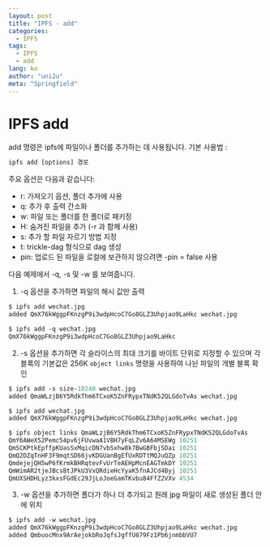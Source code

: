 ```yaml
---
layout: post
title: "IPFS - add"
categories:
  - IPFS
tags:
  - IPFS
  - add
lang: ko
author: "uni2u"
meta: "Springfield"
---
```


# IPFS add

add 명령은 ipfs에 파일이나 폴더를 추가하는 데 사용됩니다.
기본 사용법 :

```protobuf
ipfs add [options] 경로
```

주요 옵션은 다음과 같습니다:

- r: 가져오기 옵션, 폴더 추가에 사용
- q: 추가 후 출력 간소화
- w: 파일 또는 폴더를 한 폴더로 패키징
- H: 숨겨진 파일을 추가 (-r 과 함께 사용)
- s: 추가 할 파일 자르기 방법 지정
- t: trickle-dag 형식으로 dag 생성
- pin: 업로드 된 파일을 로컬에 보관하지 않으려면 -pin = false 사용

다음 예제에서 -q, -s 및 -w 를 보여줍니다.

1. -q 옵션을 추가하면 파일의 해시 값만 출력

```protobuf
$ ipfs add wechat.jpg
added QmX76kWggpFKnzgP9i3wdpHcoC7Go8GLZ3Uhpjao9LaHkc wechat.jpg

$ ipfs add -q wechat.jpg
QmX76kWggpFKnzgP9i3wdpHcoC7Go8GLZ3Uhpjao9LaHkc
```

2. -s 옵션을 추가하면 각 슬라이스의 최대 크기를 바이트 단위로 지정할 수 있으며 각 블록의 기본값은 256K
`object links` 명령을 사용하여 나뉜 파일의 개별 블록 확인

```protobuf
$ ipfs add -s size-10240 wechat.jpg
added QmaWLzjB6Y5RdkThm6TCxoK5ZnFRypxTNdK52QLGdoTvAs wechat.jpg

$ ipfs add wechat.jpg
added QmX76kWggpFKnzgP9i3wdpHcoC7Go8GLZ3Uhpjao9LaHkc wechat.jpg

$ ipfs object links QmaWLzjB6Y5RdkThm6TCxoK5ZnFRypxTNdK52QLGdoTvAs
QmY6AWeX52Pemc54pv6jFUvwaA1VBH7yFqLZv6A64MSEWg 10251
QmSCKPtkEpffpKUasSxMqicDN7vbSxhw8k7BwGBFbjSDai 10251
QmQ2DZqTnHF3F9mqtSD66jvKDGUanBgEfUxRDTtMQJuQZp 10251
QmdejejQH5wP6fKrmkBHRqtevFvUrTeAEHpMcnEAGTmkDY 10251
QmWimAR2tjeJBcsBtJPkU3VxQRdieHcYyaK5fnAJCd4Byj 10251
QmUXSHDHLyz3kxsFGdEc29JjLoJoeGamTKvbu84FfZ2VXv 4534
```

3. -w 옵션을 추가하면 폴더가 하나 더 추가되고 원래 jpg 파일이 새로 생성된 폴더 안에 위치

```protobuf
$ ipfs add -w wechat.jpg
added QmX76kWggpFKnzgP9i3wdpHcoC7Go8GLZ3Uhpjao9LaHkc wechat.jpg
added QmbuocMnx9ArAejokbRoJqfsJgffU879Fz1Pb6jnmbbVU7
```
